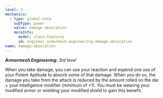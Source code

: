 ```yaml
---
level: 3
mechanics:
  - type: global-note
    subType: power
    value: damage-absorption
    moreInfo:
      model: class-features
      id: engineer.armormech-engineering.damage-absorption
name: damage-absorption
---
```

_**Armormech Engineering:** 3rd level_
When you take damage, you can use your reaction and expend one use of your Potent Aptitude to absorb some of that damage. When you do so, the damage you take from the attack is reduced by the amount rolled on the die + your Intelligence modifier (minimum of +1). You must be wearing your modified armor or wielding your modified shield to gain this benefit.